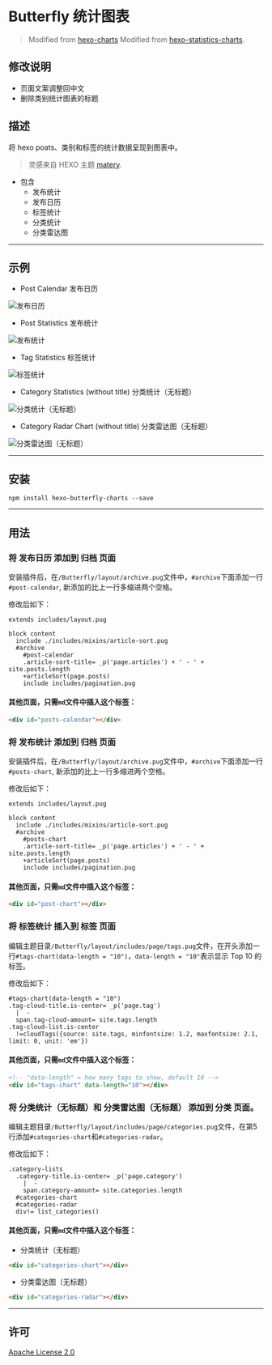 <!-- This file is modified by guole.fun -->
# Butterfly 统计图表
> Modified from [hexo-charts](https://www.npmjs.com/package/hexo-charts)
> Modified from [hexo-statistics-charts](https://www.npmjs.com/package/hexo-statistics-charts).

## 修改说明
* 页面文案调整回中文
* 删除类别统计图表的标题

## 描述
将 hexo poats、类别和标签的统计数据呈现到图表中。
> 灵感来自 HEXO 主题 [matery](https://github.com/blinkfox/hexo-theme-matery).

* 包含
  * 发布统计
  * 发布日历
  * 标签统计
  * 分类统计
  * 分类雷达图
---

## 示例

* Post Calendar 发布日历
  
![发布日历](https://cdn.guole.fun/img/202107/发布日历.png)

* Post Statistics 发布统计
  
![发布统计](https://cdn.guole.fun/img/202107/发布统计.png)

* Tag Statistics 标签统计
  
![标签统计](https://cdn.guole.fun/img/202107/标签统计.png)

* Category Statistics (without title) 分类统计（无标题）
  
![分类统计（无标题）](https://cdn.guole.fun/img/202107/分类.png)

* Category Radar Chart (without title) 分类雷达图（无标题）
  
![分类雷达图（无标题）](https://cdn.guole.fun/img/202107/分类雷达.png)

---

## 安装

```shell
npm install hexo-butterfly-charts --save
```
---

## 用法

### 将 发布日历 添加到 归档 页面

安装插件后，在```/Butterfly/layout/archive.pug```文件中，```#archive```下面添加一行```#post-calendar```, 新添加的比上一行多缩进两个空格。
  
修改后如下：
```pug
extends includes/layout.pug

block content
  include ./includes/mixins/article-sort.pug
  #archive
    #post-calendar
    .article-sort-title= _p('page.articles') + ' - ' + site.posts.length
    +articleSort(page.posts)
    include includes/pagination.pug
```

#### 其他页面，只需```md```文件中插入这个标签：
```html
<div id="posts-calendar"></div>
```

### 将 发布统计 添加到 归档 页面

安装插件后，在```/Butterfly/layout/archive.pug```文件中，```#archive```下面添加一行```#posts-chart```, 新添加的比上一行多缩进两个空格。

修改后如下：
```pug
extends includes/layout.pug

block content
  include ./includes/mixins/article-sort.pug
  #archive
    #posts-chart
    .article-sort-title= _p('page.articles') + ' - ' + site.posts.length
    +articleSort(page.posts)
    include includes/pagination.pug
```

#### 其他页面，只需```md```文件中插入这个标签：
```html
<div id="post-chart"></div>
```

### 将 标签统计 插入到 标签 页面

编辑主题目录```/Butterfly/layout/includes/page/tags.pug```文件，在开头添加一行```#tags-chart(data-length = "10")```，```data-length = "10"```表示显示 Top 10 的标签。

修改后如下：
```pug
#tags-chart(data-length = "10")
.tag-cloud-title.is-center= _p('page.tag')
  |  - 
  span.tag-cloud-amount= site.tags.length
.tag-cloud-list.is-center
  !=cloudTags({source: site.tags, minfontsize: 1.2, maxfontsize: 2.1, limit: 0, unit: 'em'})
```

#### 其他页面，只需```md```文件中插入这个标签：

```html
<!-- "data-length" = how many tags to show, default 10 -->
<div id="tags-chart" data-length="10"></div>
```

### 将 分类统计（无标题）和 分类雷达图（无标题） 添加到 分类 页面。


编辑主题目录```/Butterfly/layout/includes/page/categories.pug```文件，在第5行添加```#categories-chart```和```#categories-radar```。

修改后如下：
```pug
.category-lists
  .category-title.is-center= _p('page.category')
    |  - 
    span.category-amount= site.categories.length
  #categories-chart
  #categories-radar
  div!= list_categories()
```

#### 其他页面，只需```md```文件中插入这个标签：

* 分类统计（无标题）
```html
<div id="categories-chart"></div>
```

* 分类雷达图（无标题）
```html
<div id="categories-radar"></div>
```
---

## 许可
[Apache License 2.0](https://github.com/george16886/hexo-statistics-charts/blob/master/LICENSE)
